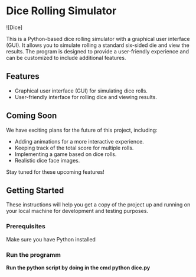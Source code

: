 # Dice Rolling Simulator

![Dice]

This is a Python-based dice rolling simulator with a graphical user interface (GUI). It allows you to simulate rolling a standard six-sided die and view the results. The program is designed to provide a user-friendly experience and can be customized to include additional features.

## Features

- Graphical user interface (GUI) for simulating dice rolls.
- User-friendly interface for rolling dice and viewing results.

## Coming Soon

We have exciting plans for the future of this project, including:

- Adding animations for a more interactive experience.
- Keeping track of the total score for multiple rolls.
- Implementing a game based on dice rolls.
- Realistic dice face images.

Stay tuned for these upcoming features!

## Getting Started

These instructions will help you get a copy of the project up and running on your local machine for development and testing purposes.

### Prerequisites

Make sure you have Python installed 

### Run the programm

**Run the python script by doing in the cmd python dice.py**
